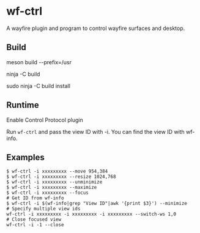 # wf-ctrl
A wayfire plugin and program to control wayfire surfaces and desktop.

## Build

meson build --prefix=/usr

ninja -C build

sudo ninja -C build install

## Runtime

Enable Control Protocol plugin

Run `wf-ctrl` and pass the view ID with -i. You can find the view ID with wf-info.

## Examples

```
$ wf-ctrl -i xxxxxxxxx --move 954,384
$ wf-ctrl -i xxxxxxxxx --resize 1024,768
$ wf-ctrl -i xxxxxxxxx --unminimize
$ wf-ctrl -i xxxxxxxxx --maximize
$ wf-ctrl -i xxxxxxxxx --focus
# Get ID from wf-info
$ wf-ctrl -i $(wf-info|grep "View ID"|awk '{print $3}') --minimize
# Specify multiple view ids
wf-ctrl -i xxxxxxxxx -i xxxxxxxxx -i xxxxxxxxx --switch-ws 1,0
# Close focused view
wf-ctrl -i -1 --close
```